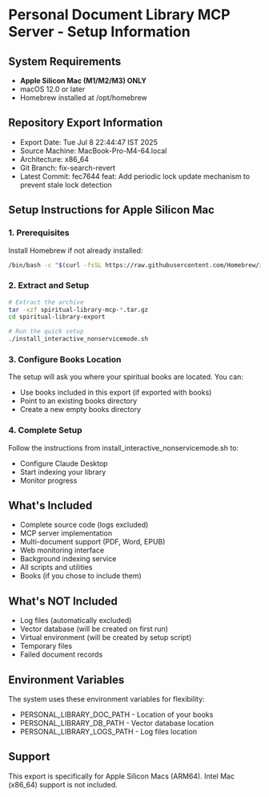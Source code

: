 # Personal Document Library MCP Server - Setup Information

## System Requirements
- **Apple Silicon Mac (M1/M2/M3) ONLY**
- macOS 12.0 or later
- Homebrew installed at /opt/homebrew

## Repository Export Information
- Export Date: Tue Jul  8 22:44:47 IST 2025
- Source Machine: MacBook-Pro-M4-64.local
- Architecture: x86_64
- Git Branch: fix-search-revert
- Latest Commit: fec7644 feat: Add periodic lock update mechanism to prevent stale lock detection

## Setup Instructions for Apple Silicon Mac

### 1. Prerequisites
Install Homebrew if not already installed:
```bash
/bin/bash -c "$(curl -fsSL https://raw.githubusercontent.com/Homebrew/install/HEAD/install.sh)"
```

### 2. Extract and Setup
```bash
# Extract the archive
tar -xzf spiritual-library-mcp-*.tar.gz
cd spiritual-library-export

# Run the quick setup
./install_interactive_nonservicemode.sh
```

### 3. Configure Books Location
The setup will ask you where your spiritual books are located. You can:
- Use books included in this export (if exported with books)
- Point to an existing books directory
- Create a new empty books directory

### 4. Complete Setup
Follow the instructions from install_interactive_nonservicemode.sh to:
- Configure Claude Desktop
- Start indexing your library
- Monitor progress

## What's Included
- Complete source code (logs excluded)
- MCP server implementation
- Multi-document support (PDF, Word, EPUB)
- Web monitoring interface
- Background indexing service
- All scripts and utilities
- Books (if you chose to include them)

## What's NOT Included
- Log files (automatically excluded)
- Vector database (will be created on first run)
- Virtual environment (will be created by setup script)
- Temporary files
- Failed document records

## Environment Variables
The system uses these environment variables for flexibility:
- PERSONAL_LIBRARY_DOC_PATH - Location of your books
- PERSONAL_LIBRARY_DB_PATH - Vector database location
- PERSONAL_LIBRARY_LOGS_PATH - Log files location

## Support
This export is specifically for Apple Silicon Macs (ARM64).
Intel Mac (x86_64) support is not included.
